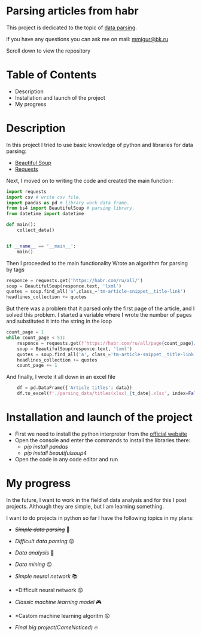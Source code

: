 # Parsing articles from habr
This project is dedicated to the topic of [data parsing](https://oxylabs.io/blog/what-is-data-parser).

if you have any questions you can ask me on mail: mmigur@bk.ru

Scroll down to view the repository

# Table of Contents
* Description
* Installation and launch of the project
* My progress

# Description
In this project I tried to use basic knowledge of python and libraries for data parsing:
* [Beautiful Soup](https://pypi.org/project/beautifulsoup4/)
* [Requests](https://python-scripts.com/requests)

Next, I moved on to writing the code and created the main function:
```python
import requests
import csv # write csv file.
import pandas as pd # library work data frame.
from bs4 import BeautifulSoup # parsing library.
from datetime import datetime

def main():
    collect_data()


if __name__ == '__main__': 
    main()
```

Then I proceeded to the main functionality
Wrote an algorithm for parsing by tags

```python
responce = requests.get('https://habr.com/ru/all/')
soup = BeautifulSoup(responce.text, 'lxml')
quotes = soup.find_all('a',class_='tm-article-snippet__title-link')
headlines_collection += quotes
```

But there was a problem that it parsed only the first page of the article, and I solved this problem. I started a variable where I wrote the number of pages and substituted it into the string in the loop

```python
count_page = 1
while count_page < 51:
    responce = requests.get(f'https://habr.com/ru/all/page{count_page}/')
    soup = BeautifulSoup(responce.text, 'lxml')
    quotes = soup.find_all('a', class_='tm-article-snippet__title-link')
    headlines_collection += quotes
    count_page += 1
```
And finally, I wrote it all down in an excel file
```python
    df = pd.DataFrame({'Аrticle titles': data})
    df.to_excel(f'./parsing_data/titles(xlsx)_{t_date}.xlsx', index=False)
```
# Installation and launch of the project 
* First we need to install the python interpreter from the [official website](https://www.python.org/downloads/)
* Open the console and enter the commands to install the libraries there:
  * *pip install pandas*
  * *pip install beautifulsoup4*
* Open the code in any code editor and run

# My progress

In the future, I want to work in the field of data analysis and for this I post projects. Although they are simple, but I am learning something.

I want to do projects in python so far I have the following topics in my plans:

* *~~Simple data parsing~~* :shit:
* *Difficult data parsing* :rage:

* *Data analysis* :floppy_disk:
* *Data mining* :rage:

* *Simple neural network* :books:
* *Difficult neural network :rage:

* *Classic machine learning model* :video_game:
* *Castom machine learning algoritm :rage:

* *Final big project(CameNoticed)* :fire:
